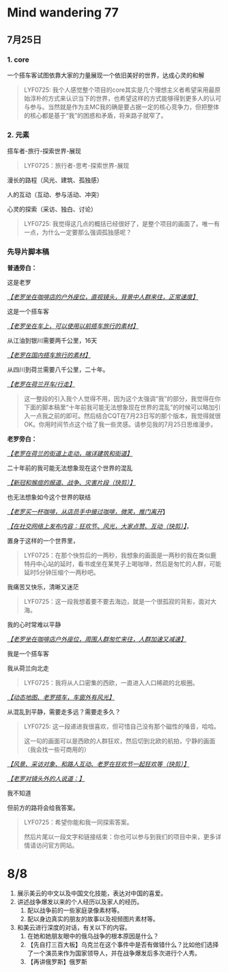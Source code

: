 # Mind wandering 77

## 7月25日

### 1. core

一个搭车客试图依靠大家的力量展现一个依旧美好的世界，达成心灵的和解

>LYF0725: 我个人感觉整个项目的core其实是几个理想主义者希望采用最原始淳朴的方式来认识当下的世界，也希望这样的方式能够得到更多人的认可与参与。当然就是作为主MC我的确是要占据一定的核心竞争力，但把整体的核心都是基于“我”的困惑和矛盾，将来路子就窄了。

### 2. 元素

搭车者-旅行-探索世界-展现

>LYF0725：旅行者-思考-探索世界-展现

漫长的路程（风光、建筑、孤独感）

人的互动（互动、参与活动、冲突）

心灵的探索（采访、独白、讨论）

>LYF0725: 我觉得这几点的概括已经很好了，是整个项目的画面了。唯一有一点，为什么一定要那么强调孤独感呢？



### 先导片脚本稿

**普通旁白：**

这是老罗

<u>*【老罗坐在咖啡店的户外座位，直视镜头，背景中人群来往，正常速度】*</u>

这是一个搭车客

<u>*【老罗坐在车上，可以使用以前搭车旅行的素材】*</u>

从江油到银川需要两千公里，16天

*<u>【老罗在国内搭车旅行的素材】</u>*

从四川到荷兰需要八千公里，二十年。

<u>*【老罗在荷兰开车/行走】*</u>

>这一整段的引入我个人觉得不用，因为这个太强调“我”的部分，我觉得在你下面的脚本稿里“十年前我可能无法想象现在世界的混乱”的时候可以略加引入一点我之前的即可。然后结合CQT在7月23日写的那个版本，我觉得就很OK。你用时间节点这个给了我一些灵感。请参见我的7月25日思维漫步。



**老罗旁白：**

*<u>【老罗在荷兰的街道上走动，端详建筑和街道】</u>*

二十年前的我可能无法想象现在这个世界的混乱

<u>*【新冠和猴痘的报道、战争、灾害片段（快剪）】*</u>

也无法想象如今这个世界的联结

*<u>【老罗买一杯咖啡，从店员手中接过咖啡，微笑，推门离开</u>*】

<u>*【在社交网络上发布内容：狂欢节、风光，大家点赞、互动（快剪）】*</u>，

置身于这样的一个世界里，

>LYF0725：在那个快剪后的一两秒，我想象的画面是一两秒的我在类似鹿特丹中心站的延时，看书或坐在某凳子上喝咖啡，然后是匆忙的人群，可能延时5分钟压缩个一两秒吧。

我痛苦又快乐，清晰又迷茫

>LYF0725：这一段我想着要不要去海边，就是一个很孤寂的背影，面对大海。

我的心时常难以平静

<u>*【老罗坐在咖啡店户外座位，周围人群匆忙来往，人群加速又减速】*</u>

我是一个搭车客

我从荷兰向北走

>LYF0725：我将从人口密集的西欧，一直进入人口稀疏的北极圈。

*<u>【动态地图、老罗搭车，车窗外有风光】</u>*

从混乱到平静，需要走多远？需要走多久？

>LYF0725: 这一段递进我很喜欢，但可惜自己没有那个磁性的嗓音，哈哈。
>
>这一句的画面可以是西欧的人群狂欢，然后切到北欧的航拍，宁静的画面（我会找一些可商用的）

*<u>【风景、采访对象、和路人互动、老罗在狂欢节一起狂欢等（快剪）】</u>*

*<u>【老罗对镜头外的人说道：】</u>*

我不知道

但前方的路将会给我答案。

> LYF0725：希望你能和我一同探索答案。
>
> 然后片尾以一段文字和链接结束：你也可以参与到我们的项目中来，更多详情请访问官方网站。



# 8/8

1. 展示美云的中文以及中国文化技能，表达对中国的喜爱。
2. 讲述战争爆发以来的个人经历以及家人的经历。
   1. 配以战争前的一些家庭录像素材等。
   2. 配以身边真实的朋友的故事以及视频图片素材等。
3. 和美云进行深度的对话，有关以下的内容。
   1. 在她和她朋友眼中的俄乌战争的根本原因是什么？
   2. 【先自打三百大板】乌克兰在这个事件中是否有做错什么？比如他们选择了一个演员来作为国家领导人，并在战争爆发后多次进行个人秀。
   3. 【再讲俄罗斯】俄罗斯
